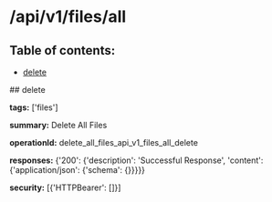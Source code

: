 # /api/v1/files/all

## Table of contents:
- [delete](#delete)

<a name="delete" />
## delete

**tags:** ['files']

**summary:** Delete All Files

**operationId:** delete_all_files_api_v1_files_all_delete

**responses:** {'200': {'description': 'Successful Response', 'content': {'application/json': {'schema': {}}}}}

**security:** [{'HTTPBearer': []}]

